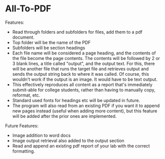 # All-To-PDF
Features:
* Read through folders and subfolders for files, add them to a pdf document.
* Top folder will be the name of the PDF
* Subfolders will be section headings
* Each file name will be considered a page heading, and the contents of the file become the page contents. The contents will be followed by 2 or 3 blank lines, a title called "output", and the output text. For this, there will be another file that runs the target file and retrieves output and sends the output string back to where it was called. Of course, this wouldn't work if the output is an image. It would have to be text output. 
* This effectively reproduces all content as a report that's immediately submit-able for college students, rather than having to manually copy, reformat, etc. 
* Standard used fonts for headings etc will be updated in future. 
* The program will also read from an existing PDF if you want it to append new pages instead (useful when adding more content), but this feature will be added after the prior ones are implemented. 

Future Features:
* Image addition to word docs
* Image output retrieval also added to the output section
* Read and append an existing pdf report of your lab with the correct formatting. 
